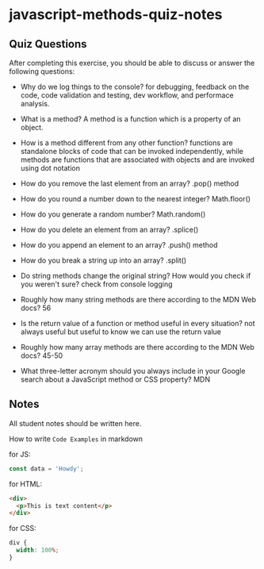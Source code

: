 # javascript-methods-quiz-notes

## Quiz Questions

After completing this exercise, you should be able to discuss or answer the following questions:

- Why do we log things to the console?
  for debugging, feedback on the code, code validation and testing, dev workflow, and performace analysis.
- What is a method?
  A method is a function which is a property of an object.

- How is a method different from any other function?
  functions are standalone blocks of code that can be invoked independently, while methods are functions that are associated with objects and are invoked using dot notation
- How do you remove the last element from an array?
  .pop() method
- How do you round a number down to the nearest integer?
  Math.floor()
- How do you generate a random number?
  Math.random()
- How do you delete an element from an array?
  .splice()
- How do you append an element to an array?
  .push() method
- How do you break a string up into an array?
  .split()
- Do string methods change the original string? How would you check if you weren't sure?
  check from console logging
- Roughly how many string methods are there according to the MDN Web docs?
  56
- Is the return value of a function or method useful in every situation?
  not always useful but useful to know we can use the return value
- Roughly how many array methods are there according to the MDN Web docs?
  45-50
- What three-letter acronym should you always include in your Google search about a JavaScript method or CSS property?
  MDN

## Notes

All student notes should be written here.

How to write `Code Examples` in markdown

for JS:

```javascript
const data = 'Howdy';
```

for HTML:

```html
<div>
  <p>This is text content</p>
</div>
```

for CSS:

```css
div {
  width: 100%;
}
```
